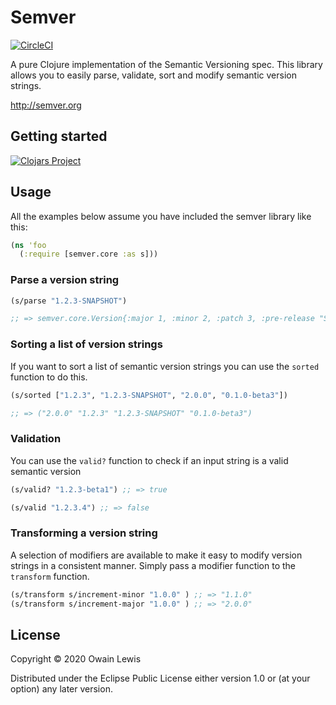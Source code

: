 # Semver

[![CircleCI](https://circleci.com/gh/owainlewis/java-http-clj.svg?style=svg)](https://circleci.com/gh/owainlewis/semver)

A pure Clojure implementation of the Semantic Versioning spec. This library allows you to easily parse, validate, sort and modify semantic version strings.

http://semver.org

## Getting started

[![Clojars Project](https://img.shields.io/clojars/v/io.forward/semver.svg)](https://clojars.org/com.owainlewis/semver)

## Usage

All the examples below assume you have included the semver library like this:

```clojure
(ns 'foo
  (:require [semver.core :as s]))
```

### Parse a version string

```clojure
(s/parse "1.2.3-SNAPSHOT")

;; => semver.core.Version{:major 1, :minor 2, :patch 3, :pre-release "SNAPSHOT", :metadata nil}
```

### Sorting a list of version strings

If you want to sort a list of semantic version strings you can use the `sorted` function to do this.

```clojure
(s/sorted ["1.2.3", "1.2.3-SNAPSHOT", "2.0.0", "0.1.0-beta3"])

;; => ("2.0.0" "1.2.3" "1.2.3-SNAPSHOT" "0.1.0-beta3")
```

### Validation

You can use the `valid?` function to check if an input string is a valid semantic version

```clojure
(s/valid? "1.2.3-beta1") ;; => true

(s/valid "1.2.3.4") ;; => false
```

### Transforming a version string

A selection of modifiers are available to make it easy to modify version strings in a consistent manner. Simply pass a modifier function to the `transform` function.

```clojure
(s/transform s/increment-minor "1.0.0" ) ;; => "1.1.0"
(s/transform s/increment-major "1.0.0" ) ;; => "2.0.0"
```

## License

Copyright © 2020 Owain Lewis

Distributed under the Eclipse Public License either version 1.0 or (at
your option) any later version.
